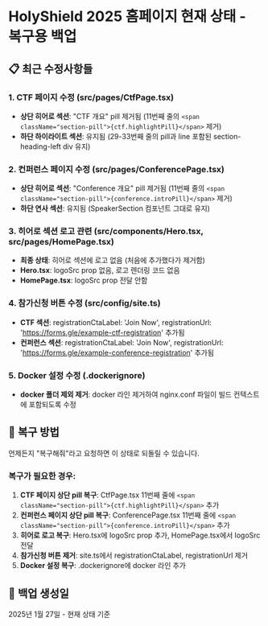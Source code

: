 # HolyShield 2025 홈페이지 현재 상태 - 복구용 백업

## 📋 최근 수정사항들

### 1. CTF 페이지 수정 (src/pages/CtfPage.tsx)
- **상단 히어로 섹션**: "CTF 개요" pill 제거됨 (11번째 줄의 `<span className="section-pill">{ctf.highlightPill}</span>` 제거)
- **하단 하이라이트 섹션**: 유지됨 (29-33번째 줄의 pill과 line 포함된 section-heading-left div 유지)

### 2. 컨퍼런스 페이지 수정 (src/pages/ConferencePage.tsx)  
- **상단 히어로 섹션**: "Conference 개요" pill 제거됨 (11번째 줄의 `<span className="section-pill">{conference.introPill}</span>` 제거)
- **하단 연사 섹션**: 유지됨 (SpeakerSection 컴포넌트 그대로 유지)

### 3. 히어로 섹션 로고 관련 (src/components/Hero.tsx, src/pages/HomePage.tsx)
- **최종 상태**: 히어로 섹션에 로고 없음 (처음에 추가했다가 제거함)
- **Hero.tsx**: logoSrc prop 없음, 로고 렌더링 코드 없음
- **HomePage.tsx**: logoSrc prop 전달 안함

### 4. 참가신청 버튼 수정 (src/config/site.ts)
- **CTF 섹션**: registrationCtaLabel: 'Join Now', registrationUrl: 'https://forms.gle/example-ctf-registration' 추가됨
- **컨퍼런스 섹션**: registrationCtaLabel: 'Join Now', registrationUrl: 'https://forms.gle/example-conference-registration' 추가됨

### 5. Docker 설정 수정 (.dockerignore)
- **docker 폴더 제외 제거**: docker 라인 제거하여 nginx.conf 파일이 빌드 컨텍스트에 포함되도록 수정

## 🔄 복구 방법

언제든지 "복구해줘"라고 요청하면 이 상태로 되돌릴 수 있습니다.

### 복구가 필요한 경우:
1. **CTF 페이지 상단 pill 복구**: CtfPage.tsx 11번째 줄에 `<span className="section-pill">{ctf.highlightPill}</span>` 추가
2. **컨퍼런스 페이지 상단 pill 복구**: ConferencePage.tsx 11번째 줄에 `<span className="section-pill">{conference.introPill}</span>` 추가
3. **히어로 로고 복구**: Hero.tsx에 logoSrc prop 추가, HomePage.tsx에서 logoSrc 전달
4. **참가신청 버튼 제거**: site.ts에서 registrationCtaLabel, registrationUrl 제거
5. **Docker 설정 복구**: .dockerignore에 docker 라인 추가

## 📅 백업 생성일
2025년 1월 27일 - 현재 상태 기준
